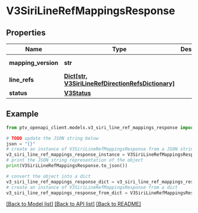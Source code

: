 # V3SiriLineRefMappingsResponse


## Properties

Name | Type | Description | Notes
------------ | ------------- | ------------- | -------------
**mapping_version** | **str** |  | [optional] [readonly] 
**line_refs** | [**Dict[str, V3SiriLineRefDirectionRefsDictionary]**](V3SiriLineRefDirectionRefsDictionary.md) |  | [optional] 
**status** | [**V3Status**](V3Status.md) |  | [optional] 

## Example

```python
from ptv_openapi_client.models.v3_siri_line_ref_mappings_response import V3SiriLineRefMappingsResponse

# TODO update the JSON string below
json = "{}"
# create an instance of V3SiriLineRefMappingsResponse from a JSON string
v3_siri_line_ref_mappings_response_instance = V3SiriLineRefMappingsResponse.from_json(json)
# print the JSON string representation of the object
print(V3SiriLineRefMappingsResponse.to_json())

# convert the object into a dict
v3_siri_line_ref_mappings_response_dict = v3_siri_line_ref_mappings_response_instance.to_dict()
# create an instance of V3SiriLineRefMappingsResponse from a dict
v3_siri_line_ref_mappings_response_from_dict = V3SiriLineRefMappingsResponse.from_dict(v3_siri_line_ref_mappings_response_dict)
```
[[Back to Model list]](../README.md#documentation-for-models) [[Back to API list]](../README.md#documentation-for-api-endpoints) [[Back to README]](../README.md)


